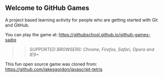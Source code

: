 ## Welcome to GitHub Games

A project based learning activity for people who are getting started with Git and GitHub.

You can play the game at: https://githubschool.github.io/github-games-sadiq

>> _*SUPPORTED BROWSERS*: Chrome, Firefox, Safari, Opera and IE9+_

This fun open source game was cloned from: https://github.com/jakesgordon/javascript-tetris
